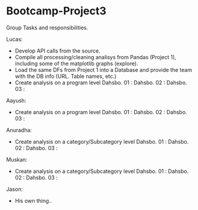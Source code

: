 # Bootcamp-Project3

Group Tasks and responsibilities.

Lucas:
- Develop API calls from the source.
- Compile all processing/cleaning analisys from Pandas (Project 1), including some of the matplotlib graphs (explore).
- Load the same DFs from Project 1 into a Database and provide the team with the DB info (URL. Table names, etc.)
- Create analysis on a program level
    Dahsbo. 01 : 
    Dahsbo. 02 : 
    Dahsbo. 03 : 

Aayush:
- Create analysis on a program level
    Dahsbo. 01 : 
    Dahsbo. 02 : 
    Dahsbo. 03 : 


Anuradha:
- Create analysis on a category/Subcategory level
    Dahsbo. 01 : 
    Dahsbo. 02 : 
    Dahsbo. 03 : 

Muskan:
- Create analysis on a category/Subcategory level
    Dahsbo. 01 : 
    Dahsbo. 02 : 
    Dahsbo. 03 : 

Jason:
- His own thing..



